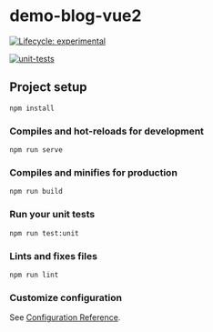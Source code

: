 # demo-blog-vue2
<!-- badges: start -->
[![Lifecycle: experimental](https://img.shields.io/badge/lifecycle-experimental-orange.svg)](https://www.tidyverse.org/lifecycle/#experimental)

[![unit-tests](https://github.com/JamesGallant/demo-blog-vue/actions/workflows/run-tests.yaml/badge.svg)](https://github.com/JamesGallant/demo-blog-vue/actions/workflows/run-tests.yaml)
<!-- badges: end -->
## Project setup
```
npm install
```

### Compiles and hot-reloads for development
```
npm run serve
```

### Compiles and minifies for production
```
npm run build
```

### Run your unit tests
```
npm run test:unit
```

### Lints and fixes files
```
npm run lint
```

### Customize configuration
See [Configuration Reference](https://cli.vuejs.org/config/).
